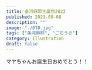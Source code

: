 ```yaml
---
title: 条河麻耶生誕祭2023
published: 2023-08-08
description: ""
image: "./070.jpg"
tags: ["条河麻耶", "ごちうさ"]
category: Illustration
draft: false
---
```

マヤちゃんお誕生日おめでとう！！
